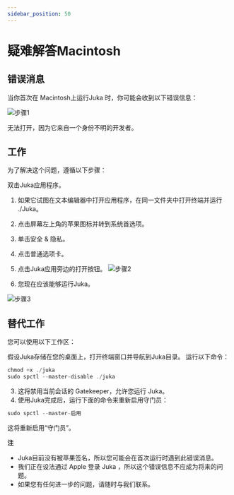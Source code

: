 ```yaml
---
sidebar_position: 50
---
```


# 疑难解答Macintosh

## 错误消息

当你首次在 Macintosh上运行Juka 时，你可能会收到以下错误信息：


![步骤1](/img/macintosh/cannotbeopened.png)

无法打开，因为它来自一个身份不明的开发者。

## 工作

为了解决这个问题，遵循以下步骤：

双击Juka应用程序。
1. 如果它试图在文本编辑器中打开应用程序，在同一文件夹中打开终端并运行 ./Juka。
2. 点击屏幕左上角的苹果图标并转到系统首选项。
3. 单击安全 & 隐私。
4. 点击普通选项卡。
5. 点击Juka应用旁边的打开按钮。 ![步骤2](/img/macintosh/openanyway.png)

6. 您现在应该能够运行Juka。

![步骤3](/img/macintosh/final.png)


## 替代工作

您可以使用以下工作区：

假设Juka存储在您的桌面上，打开终端窗口并导航到Juka目录。 运行以下命令：

```jsx
chmod +x ./juka
sudo spctl --master-disable ./juka
```

3. 这将禁用当前会话的 Gatekeeper，允许您运行 Juka。
4. 使用Juka完成后，运行下面的命令来重新启用守门员：

```jsx
sudo spctl --master-启用
```

这将重新启用“守门员”。

**注**
- Juka目前没有被苹果签名，所以您可能会在首次运行时遇到此错误消息。
- 我们正在设法通过 Apple 登录 Juka ，所以这个错误信息不应成为将来的问题。
- 如果您有任何进一步的问题，请随时与我们联系。